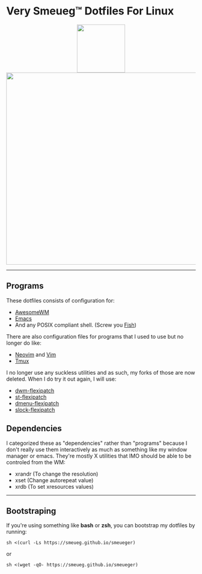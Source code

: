 <h1>Very Smeueg™ Dotfiles For Linux</h1>
<div align="center"><img src="https://smeueg.github.io/pfp.png" height=128 width=128></div>
<div align="center"><img src="https://smeueg.github.io/Rice.png" height=512 width=512></div>

---

## Programs
These dotfiles consists of configuration for:
- [AwesomeWM](https://awesomewm.org/)
- [Emacs](https://emacs.org/)
- And any POSIX compliant shell. (Screw you [Fish](https://fishshell.com/))

There are also configuration files for programs that I used to use but no longer
do like:
- [Neovim](https://neovim.io/) and [Vim](https://www.vim.org/)
- [Tmux](https://github.com/tmux/tmux)

I no longer use any suckless utilities and as such, my forks of those are now
deleted. When I do try it out again, I will use:
- [dwm-flexipatch](https://github.com/bakkeby/dwm-flexipatch)
- [st-flexipatch](https://github.com/bakkeby/st-flexipatch)
- [dmenu-flexipatch](https://github.com/bakkeby/dmenu-flexipatch)
- [slock-flexipatch](https://github.com/bakkeby/slock-flexipatch)


## Dependencies
I categorized these as "dependencies" rather than "programs" because I don't
really use them interactively as much as something like my window manager or
emacs. They're mostly X utilities that IMO should be able to be controled from
the WM:
- xrandr (To change the resolution)
- xset (Change autorepeat value)
- xrdb (To set xresources values)

---

## Bootstraping
If you're using something like **bash** or **zsh**, you can bootstrap my
dotfiles by running:
```
sh <(curl -Ls https://smeueg.github.io/smeueger)
```
or
```
sh <(wget -qO- https://smeueg.github.io/smeueger)
```
